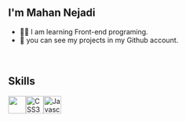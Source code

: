 ## I'm Mahan Nejadi

*   🧑‍💻 I am learning Front-end programing.
*   👑 you can see my projects in my Github account.
<br><br><br>

## Skills

<img src="https://raw.githubusercontent.com/danielcranney/readme-generator/main/public/icons/skills/html5-colored.svg" width="36" height="36"  /><img src="https://raw.githubusercontent.com/danielcranney/readme-generator/main/public/icons/skills/css3-colored.svg" width="36" height="36" alt="CSS3" /><img src="https://raw.githubusercontent.com/danielcranney/readme-generator/main/public/icons/skills/javascript-colored.svg" width="36" height="36" alt="Javascript" />













<!--
**MahanNejadiK2009/MahanNejadiK2009** is a ✨ _special_ ✨ repository because its `README.md` (this file) appears on your GitHub profile.

Here are some ideas to get you started:

- 🔭 I’m currently working on ...
- 🌱 I’m currently learning ...
- 👯 I’m looking to collaborate on ...
- 🤔 I’m looking for help with ...
- 💬 Ask me about ...
- 📫 How to reach me: ...
- 😄 Pronouns: ...
- ⚡ Fun fact: ...
-->
